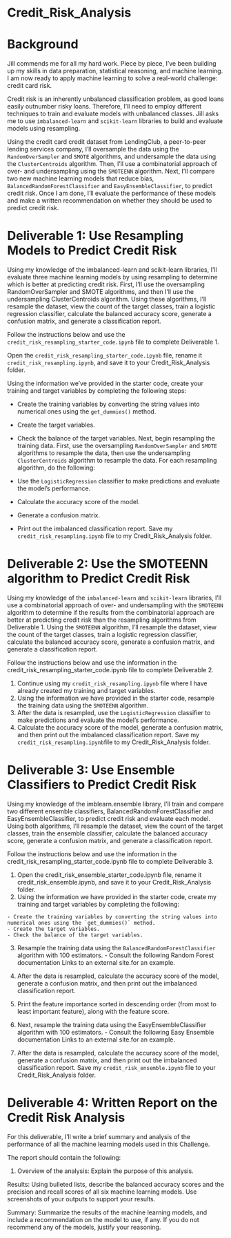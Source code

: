 # Credit_Risk_Analysis
# Background
Jill commends me for all my hard work. Piece by piece, I’ve been building up my skills in data preparation, statistical reasoning, and machine learning. I am now ready to apply machine learning to solve a real-world challenge: credit card risk.

Credit risk is an inherently unbalanced classification problem, as good loans easily outnumber risky loans. Therefore, I’ll need to employ different techniques to train and evaluate models with unbalanced classes. Jill asks me to use `imbalanced-learn` and `scikit-learn` libraries to build and evaluate models using resampling.

Using the credit card credit dataset from LendingClub, a peer-to-peer lending services company, I’ll oversample the data using the `RandomOverSampler` and `SMOTE` algorithms, and undersample the data using the `ClusterCentroids` algorithm. Then, I’ll use a combinatorial approach of over- and undersampling using the `SMOTEENN` algorithm. Next, I’ll compare two new machine learning models that reduce bias, `BalancedRandomForestClassifier` and `EasyEnsembleClassifier`, to predict credit risk. Once I am done, I’ll evaluate the performance of these models and make a written recommendation on whether they should be used to predict credit risk.

# Deliverable 1: Use Resampling Models to Predict Credit Risk

Using my knowledge of the imbalanced-learn and scikit-learn libraries, I’ll evaluate three machine learning models by using resampling to determine which is better at predicting credit risk. First, I’ll use the oversampling RandomOverSampler and SMOTE algorithms, and then I’ll use the undersampling ClusterCentroids algorithm. Using these algorithms, I’ll resample the dataset, view the count of the target classes, train a logistic regression classifier, calculate the balanced accuracy score, generate a confusion matrix, and generate a classification report.

Follow the instructions below and use the `credit_risk_resampling_starter_code.ipynb` file to complete Deliverable 1.

Open the `credit_risk_resampling_starter_code.ipynb` file, rename it `credit_risk_resampling.ipynb`, and save it to your Credit_Risk_Analysis folder.

Using the information we’ve provided in the starter code, create your training and target variables by completing the following steps:

  - Create the training variables by converting the string values into numerical ones using the `get_dummies()` method.
  - Create the target variables.
  - Check the balance of the target variables.
Next, begin resampling the training data. First, use the oversampling `RandomOverSampler` and `SMOTE` algorithms to resample the data, then use the undersampling `ClusterCentroids` algorithm to resample the data. For each resampling algorithm, do the following:

  - Use the `LogisticRegression` classifier to make predictions and evaluate the model’s performance.
  - Calculate the accuracy score of the model.
  - Generate a confusion matrix.
  - Print out the imbalanced classification report.
Save my `credit_risk_resampling.ipynb` file to my Credit_Risk_Analysis folder.

# Deliverable 2: Use the SMOTEENN algorithm to Predict Credit Risk

Using my knowledge of the `imbalanced-learn` and `scikit-learn` libraries, I’ll use a combinatorial approach of over- and undersampling with the `SMOTEENN` algorithm to determine if the results from the combinatorial approach are better at predicting credit risk than the resampling algorithms from Deliverable 1. Using the `SMOTEENN` algorithm, I’ll resample the dataset, view the count of the target classes, train a logistic regression classifier, calculate the balanced accuracy score, generate a confusion matrix, and generate a classification report.

Follow the instructions below and use the information in the credit_risk_resampling_starter_code.ipynb file to complete Deliverable 2.

  1. Continue using my `credit_risk_resampling.ipynb` file where I have already created my training and target variables.
  2. Using the information we have provided in the starter code, resample the training data using the `SMOTEENN` algorithm.
  3. After the data is resampled, use the `LogisticRegression` classifier to make predictions and evaluate the model’s performance.
  4. Calculate the accuracy score of the model, generate a confusion matrix, and then print out the imbalanced classification report.
Save my `credit_risk_resampling.ipynb`file to my Credit_Risk_Analysis folder.

# Deliverable 3: Use Ensemble Classifiers to Predict Credit Risk

Using my knowledge of the imblearn.ensemble library, I’ll train and compare two different ensemble classifiers, BalancedRandomForestClassifier and EasyEnsembleClassifier, to predict credit risk and evaluate each model. Using both algorithms, I’ll resample the dataset, view the count of the target classes, train the ensemble classifier, calculate the balanced accuracy score, generate a confusion matrix, and generate a classification report.

Follow the instructions below and use the information in the credit_risk_resampling_starter_code.ipynb file to complete Deliverable 3.

  1. Open the credit_risk_ensemble_starter_code.ipynb file, rename it credit_risk_ensemble.ipynb, and save it to your Credit_Risk_Analysis folder.
  2. Using the information we have provided in the starter code, create my training and target variables by completing the following:
 
    - Create the training variables by converting the string values into numerical ones using the `get_dummies()` method.
    - Create the target variables.
    - Check the balance of the target variables.
   
  3. Resample the training data using the `BalancedRandomForestClassifier` algorithm with 100 estimators.
    - Consult the following Random Forest documentation Links to an external site.for an example.
 
  4. After the data is resampled, calculate the accuracy score of the model, generate a confusion matrix, and then print out the imbalanced classification report.
  5. Print the feature importance sorted in descending order (from most to least important feature), along with the feature score.
  6. Next, resample the training data using the EasyEnsembleClassifier algorithm with 100 estimators.
    - Consult the following Easy Ensemble documentation Links to an external site.for an example.
  7. After the data is resampled, calculate the accuracy score of the model, generate a confusion matrix, and then print out the imbalanced classification report.
Save my `credit_risk_ensemble.ipynb` file to your Credit_Risk_Analysis folder.

# Deliverable 4: Written Report on the Credit Risk Analysis

For this deliverable, I’ll write a brief summary and analysis of the performance of all the machine learning models used in this Challenge.

The report should contain the following:

1. Overview of the analysis: Explain the purpose of this analysis.

Results: Using bulleted lists, describe the balanced accuracy scores and the precision and recall scores of all six machine learning models. Use screenshots of your outputs to support your results.

Summary: Summarize the results of the machine learning models, and include a recommendation on the model to use, if any. If you do not recommend any of the models, justify your reasoning.
